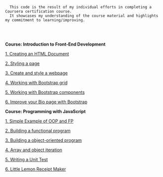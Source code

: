       This code is the result of my individual efforts in completing a Coursera certification course. 
      It showcases my understanding of the course material and highlights my commitment to learning/improving.

<br></br>


<b>Course: Introduction to Front-End Development</b>

[1. Creating an HTML Document](./folder_name/file_inside_folder.extension)

[2. Styling a page](./folder_name/file_inside_folder.extension)

[3. Create and style a webpage](./folder_name/file_inside_folder.extension)

[4. Working with Bootstrap grid](./folder_name/file_inside_folder.extension)

[5. Working with Bootstrap components](./folder_name/file_inside_folder.extension)

[6. Improve your Bio page with Bootstrap](./folder_name/file_inside_folder.extension)

<b>Course: Programming with JavaScript</b>

[1. Simple Example of OOP and FP](./folder_name/file_inside_folder.extension)

[2. Building a functional program](./folder_name/file_inside_folder.extension)

[3. Building a object-oriented program](./folder_name/file_inside_folder.extension)

[4. Array and object iteration](./folder_name/file_inside_folder.extension)

[5. Writing a Unit Test](./folder_name/file_inside_folder.extension)

[6. Little Lemon Receipt Maker](./folder_name/file_inside_folder.extension)











